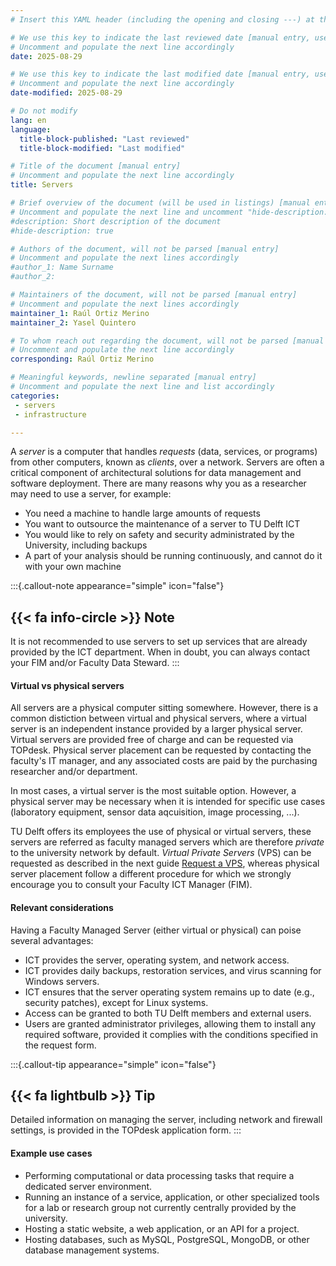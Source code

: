 ```yaml
---
# Insert this YAML header (including the opening and closing ---) at the beginning of the document and fill it out accordingly

# We use this key to indicate the last reviewed date [manual entry, use YYYY-MM-DD]
# Uncomment and populate the next line accordingly
date: 2025-08-29

# We use this key to indicate the last modified date [manual entry, use YYYY-MM-DD]
# Uncomment and populate the next line accordingly
date-modified: 2025-08-29

# Do not modify
lang: en
language: 
  title-block-published: "Last reviewed"
  title-block-modified: "Last modified"

# Title of the document [manual entry]
# Uncomment and populate the next line accordingly
title: Servers

# Brief overview of the document (will be used in listings) [manual entry]
# Uncomment and populate the next line and uncomment "hide-description: true".
#description: Short description of the document
#hide-description: true

# Authors of the document, will not be parsed [manual entry]
# Uncomment and populate the next lines accordingly
#author_1: Name Surname
#author_2:

# Maintainers of the document, will not be parsed [manual entry]
# Uncomment and populate the next lines accordingly
maintainer_1: Raúl Ortiz Merino
maintainer_2: Yasel Quintero

# To whom reach out regarding the document, will not be parsed [manual entry]
# Uncomment and populate the next line accordingly
corresponding: Raúl Ortiz Merino

# Meaningful keywords, newline separated [manual entry]
# Uncomment and populate the next line and list accordingly
categories:
 - servers
 - infrastructure

---
```


A *server* is a computer that handles *requests* (data, services, or programs) from other computers, known as *clients*, over a network. Servers are often a critical component of architectural solutions for data management and software deployment. There are many reasons why you as a researcher may need to use a server, for example:

* You need a machine to handle large amounts of requests 
* You want to outsource the maintenance of a server to TU Delft ICT
* You would like to rely on safety and security administrated by the University, including backups
* A part of your analysis should be running continuously, and cannot do it with your own machine 

:::{.callout-note appearance="simple" icon="false"}
## {{< fa info-circle >}} Note
It is not recommended to use servers to set up services that are already provided by the ICT department. When in doubt, you can always contact your FIM and/or Faculty Data Steward.
:::

#### **Virtual vs physical servers**

All servers are a physical computer sitting somewhere. However, there is a common distiction between virtual and physical servers, where a virtual server is an independent instance provided by a larger physical server. Virtual servers are provided free of charge and can be requested via TOPdesk. Physical server placement can be requested by contacting the faculty's IT manager, and any associated costs are paid by the purchasing researcher and/or department.

In most cases, a virtual server is the most suitable option. However, a physical server may be necessary when it is intended for specific use cases (laboratory equipment, sensor data aqcuisition, image processing, ...).

TU Delft offers its employees the use of physical or virtual servers, these servers are referred as faculty managed servers which are therefore *private* to the university network by default. *Virtual Private Servers* (VPS) can be requested as described in the next guide [Request a VPS](VPS_request.md), whereas physical server placement follow a different procedure for which we strongly encourage you to consult your Faculty ICT Manager (FIM).

#### **Relevant considerations**

Having a Faculty Managed Server (either virtual or physical) can poise several advantages:

* ICT provides the server, operating system, and network access. 
* ICT provides daily backups, restoration services, and virus scanning for Windows servers.
* ICT ensures that the server operating system remains up to date (e.g., security patches), except for Linux systems.
* Access can be granted to both TU Delft members and external users.
* Users are granted administrator privileges, allowing them to install any required software, provided it complies with the conditions specified in the request form.

:::{.callout-tip appearance="simple" icon="false"}
## {{< fa lightbulb >}} Tip
Detailed information on managing the server, including network and firewall settings, is provided in the TOPdesk application form.
:::

#### **Example use cases** 

- Performing computational or data processing tasks that require a dedicated server environment.
- Running an instance of a service, application, or other specialized tools for a lab or research group not currently centrally provided by the university.
- Hosting a static website, a web application, or an API for a project.
- Hosting databases, such as MySQL, PostgreSQL, MongoDB, or other database management systems.

